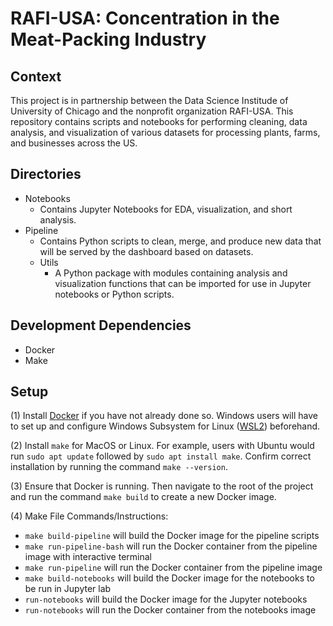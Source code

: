 # RAFI-USA: Concentration in the Meat-Packing Industry

## Context

This project is in partnership between the Data Science Institude of University of Chicago and the nonprofit organization RAFI-USA. This repository contains scripts and notebooks for performing cleaning, data analysis, and visualization of various datasets for processing plants,  farms, and businesses across the US. 

## Directories

- Notebooks
    - Contains Jupyter Notebooks for EDA, visualization, and short analysis.
- Pipeline
    - Contains Python scripts to clean, merge, and produce new data that will be served by the dashboard based on datasets.
    - Utils
        - A Python package with modules containing analysis and visualization functions that can be imported for use in Jupyter notebooks or Python scripts. 

## Development Dependencies

- Docker
- Make

## Setup

(1) Install [Docker](https://docker-curriculum.com/) if you have not already done so. Windows users
will have to set up and configure Windows Subsystem for Linux ([WSL2](https://docs.microsoft.com/en-us/windows/wsl/install))
beforehand.

(2) Install `make` for MacOS or Linux.  For example, users with Ubuntu would run `sudo apt update` followed by `sudo apt install make`. Confirm correct installation by running the command `make --version`.

(3) Ensure that Docker is running. Then navigate to the root of the project and run the command `make build` to create a new Docker image.

(4) Make File Commands/Instructions:
- ```make build-pipeline``` will build the Docker image for the pipeline scripts
- ```make run-pipeline-bash``` will run the Docker container from the pipeline image with interactive terminal
- ```make run-pipeline``` will run the Docker container from the pipeline image
- ```make build-notebooks``` will build the Docker image for the notebooks to be run in Jupyter lab
- ```run-notebooks``` will build the Docker image for the Jupyter notebooks
- ```run-notebooks``` will run the Docker container from the notebooks image